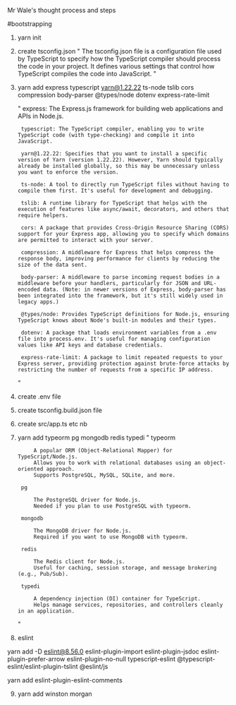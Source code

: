 Mr Wale's thought process and steps

#bootstrapping

1. yarn init 

2. create tsconfig.json
    "
    The tsconfig.json file is a configuration file used by TypeScript to specify how the TypeScript compiler should process the code in your project. It defines various settings that control how TypeScript compiles the code into JavaScript.
    "

3. yarn add express typescript yarn@1.22.22 ts-node tslib cors compression body-parser @types/node dotenv   express-rate-limit

    "
        express: The Express.js framework for building web applications and APIs in Node.js.

        typescript: The TypeScript compiler, enabling you to write TypeScript code (with type-checking) and compile it into JavaScript.

        yarn@1.22.22: Specifies that you want to install a specific version of Yarn (version 1.22.22). However, Yarn should typically already be installed globally, so this may be unnecessary unless you want to enforce the version.

        ts-node: A tool to directly run TypeScript files without having to compile them first. It's useful for development and debugging.

        tslib: A runtime library for TypeScript that helps with the execution of features like async/await, decorators, and others that require helpers.

        cors: A package that provides Cross-Origin Resource Sharing (CORS) support for your Express app, allowing you to specify which domains are permitted to interact with your server.

        compression: A middleware for Express that helps compress the response body, improving performance for clients by reducing the size of the data sent.

        body-parser: A middleware to parse incoming request bodies in a middleware before your handlers, particularly for JSON and URL-encoded data. (Note: in newer versions of Express, body-parser has been integrated into the framework, but it's still widely used in legacy apps.)

        @types/node: Provides TypeScript definitions for Node.js, ensuring TypeScript knows about Node's built-in modules and their types.

        dotenv: A package that loads environment variables from a .env file into process.env. It's useful for managing configuration values like API keys and database credentials.

        express-rate-limit: A package to limit repeated requests to your Express server, providing protection against brute-force attacks by restricting the number of requests from a specific IP address.
    "

4. create .env file

5. create tsconfig.build.json file

6. create src/app.ts etc
nb
7. yarn add typeorm pg mongodb redis typedi
        "
            typeorm

            A popular ORM (Object-Relational Mapper) for TypeScript/Node.js.
            Allows you to work with relational databases using an object-oriented approach.
            Supports PostgreSQL, MySQL, SQLite, and more.

        pg

            The PostgreSQL driver for Node.js.
            Needed if you plan to use PostgreSQL with typeorm.

        mongodb

            The MongoDB driver for Node.js.
            Required if you want to use MongoDB with typeorm.

        redis

            The Redis client for Node.js.
            Useful for caching, session storage, and message brokering (e.g., Pub/Sub).

        typedi

            A dependency injection (DI) container for TypeScript.
            Helps manage services, repositories, and controllers cleanly in an application.
    "

8. eslint

yarn add -D eslint@8.56.0 eslint-plugin-import eslint-plugin-jsdoc eslint-plugin-prefer-arrow eslint-plugin-no-null typescript-eslint @typescript-eslint/eslint-plugin-tslint @eslint/js

yarn add eslint-plugin-eslint-comments

9. yarn add winston morgan 